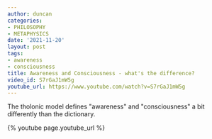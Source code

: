 ```yaml
---
author: duncan
categories:
- PHILOSOPHY
- METAPHYSICS
date: '2021-11-20'
layout: post
tags:
- awareness
- consciousness
title: Awareness and Consciousness - what's the difference?
video_id: S7rGaJ1mW5g
youtube_url: https://www.youtube.com/watch?v=S7rGaJ1mW5g
---
```


The tholonic model defines "awareness" and "consciousness" a bit differently than the dictionary.

<!--more-->

{% youtube page.youtube_url %}